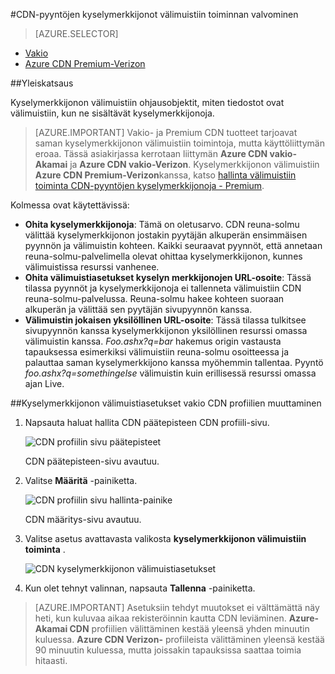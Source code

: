<properties
    pageTitle="Azure CDN välimuistiin pyynnöt ja kyselymerkkijonot toiminnan valvominen | Microsoft Azure"
    description="Välimuistin ohjausobjektit, miten tiedostot ovat välimuistiin, kun ne sisältävät kyselymerkkijonoja Azure CDN-kyselymerkkijonon."
    services="cdn"
    documentationCenter=""
    authors="camsoper"
    manager="erikre"
    editor=""/>

<tags
    ms.service="cdn"
    ms.workload="tbd"
    ms.tgt_pltfrm="na"
    ms.devlang="na"
    ms.topic="article"
    ms.date="07/28/2016"
    ms.author="casoper"/>

#<a name="controlling-caching-behavior-of-cdn-requests-with-query-strings"></a>CDN-pyyntöjen kyselymerkkijonot välimuistiin toiminnan valvominen

> [AZURE.SELECTOR]
- [Vakio](cdn-query-string.md)
- [Azure CDN Premium-Verizon](cdn-query-string-premium.md)

##<a name="overview"></a>Yleiskatsaus

Kyselymerkkijonon välimuistiin ohjausobjektit, miten tiedostot ovat välimuistiin, kun ne sisältävät kyselymerkkijonoja.

> [AZURE.IMPORTANT] Vakio- ja Premium CDN tuotteet tarjoavat saman kyselymerkkijonon välimuistiin toimintoja, mutta käyttöliittymän eroaa.  Tässä asiakirjassa kerrotaan liittymän **Azure CDN vakio-Akamai** ja **Azure CDN vakio-Verizon**.  Kyselymerkkijonon välimuistiin **Azure CDN Premium-Verizon**kanssa, katso [hallinta välimuistiin toiminta CDN-pyyntöjen kyselymerkkijonoja - Premium](cdn-query-string-premium.md).

Kolmessa ovat käytettävissä:

- **Ohita kyselymerkkijonoja**: Tämä on oletusarvo.  CDN reuna-solmu välittää kyselymerkkijonon jostakin pyytäjän alkuperän ensimmäisen pyynnön ja välimuistin kohteen.  Kaikki seuraavat pyynnöt, että annetaan reuna-solmu-palvelimella olevat ohittaa kyselymerkkijonon, kunnes välimuistissa resurssi vanhenee.
- **Ohita välimuistiasetukset kyselyn merkkijonojen URL-osoite**: Tässä tilassa pyynnöt ja kyselymerkkijonoja ei tallenneta välimuistiin CDN reuna-solmu-palvelussa.  Reuna-solmu hakee kohteen suoraan alkuperän ja välittää sen pyytäjän sivupyynnön kanssa.
- **Välimuistin jokaisen yksilöllinen URL-osoite**: Tässä tilassa tulkitsee sivupyynnön kanssa kyselymerkkijonon yksilöllinen resurssi omassa välimuistin kanssa.  *Foo.ashx?q=bar* hakemus origin vastausta tapauksessa esimerkiksi välimuistiin reuna-solmu osoitteessa ja palauttaa saman kyselymerkkijono kanssa myöhemmin tallentaa.  Pyyntö *foo.ashx?q=somethingelse* välimuistin kuin erillisessä resurssi omassa ajan Live.

##<a name="changing-query-string-caching-settings-for-standard-cdn-profiles"></a>Kyselymerkkijonon välimuistiasetukset vakio CDN profiilien muuttaminen

1. Napsauta haluat hallita CDN päätepisteen CDN profiili-sivu.

    ![CDN profiilin sivu päätepisteet](./media/cdn-query-string/cdn-endpoints.png)

    CDN päätepisteen-sivu avautuu.

2. Valitse **Määritä** -painiketta.

    ![CDN profiilin sivu hallinta-painike](./media/cdn-query-string/cdn-config-btn.png)

    CDN määritys-sivu avautuu.

3. Valitse asetus avattavasta valikosta **kyselymerkkijonon välimuistiin toiminta** .

    ![CDN kyselymerkkijonon välimuistiasetukset](./media/cdn-query-string/cdn-query-string.png)

4. Kun olet tehnyt valinnan, napsauta **Tallenna** -painiketta.

> [AZURE.IMPORTANT] Asetuksiin tehdyt muutokset ei välttämättä näy heti, kun kuluvaa aikaa rekisteröinnin kautta CDN leviäminen.  <b>Azure-Akamai CDN</b> profiilien välittäminen kestää yleensä yhden minuutin kuluessa.  <b>Azure CDN Verizon-</b> profiileista välittäminen yleensä kestää 90 minuutin kuluessa, mutta joissakin tapauksissa saattaa toimia hitaasti.
